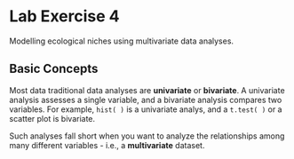 # Lab Exercise 4

Modelling ecological niches using multivariate data analyses.

## Basic Concepts

Most data traditional data analyses are **univariate** or **bivariate**. A univariate analysis assesses a single variable, and a bivariate analysis compares two variables. For example, ````hist( )```` is a univariate analys, and a ````t.test( )```` or a scatter plot is bivariate.

Such analyses fall short when you want to analyze the relationships among many different variables - i.e., a **multivariate** dataset.

